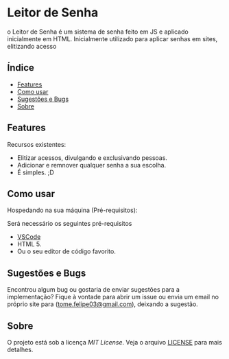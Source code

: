 # Leitor de Senha
 o Leitor de Senha é um sistema de senha feito em JS e aplicado inicialmente em HTML.
 Inicialmente utilizado para aplicar senhas em sites, elitizando acesso
 
 ## Índice

 - [Features](#features)
 - [Como usar](#como-usar)
 - [Sugestões e Bugs](#sugestões-e-bugs)
 - [Sobre](#sobre)

## Features

Recursos existentes:

- Elitizar acessos, divulgando e exclusivando pessoas.
- Adicionar e remnover qualquer senha a sua escolha.
- É simples. ;D

## Como usar

Hospedando na sua máquina (Pré-requisitos):

Será necessário os seguintes pré-requisitos

- [VSCode](https://code.visualstudio.com)
- HTML 5.
- Ou o seu editor de código favorito.

## Sugestões e Bugs

Encontrou algum bug ou gostaria de enviar sugestões para a implementação?
Fique à vontade para abrir um issue ou envia um email no próprio site para (tome.felipe03@gmail.com), deixando a sugestão.

## Sobre

O projeto está sob a licença *MIT License*. Veja o arquivo [LICENSE](https://github.com/2lMaKeR/Write-Me/blob/main/LICENSE) para mais detalhes.
